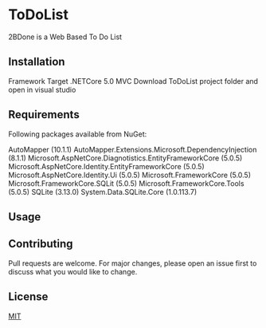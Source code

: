 # ToDoList

2BDone is a Web Based To Do List

## Installation
Framework Target .NETCore 5.0 MVC
Download ToDoList project folder and open in visual studio

## Requirements
Following packages available from NuGet:

AutoMapper (10.1.1)
AutoMapper.Extensions.Microsoft.DependencyInjection (8.1.1)
Microsoft.AspNetCore.Diagnotistics.EntityFrameworkCore (5.0.5)
Microsoft.AspNetCore.Identity.EntityFrameworkCore (5.0.5)
Microsoft.AspNetCore.Identity.Ui (5.0.5)
Microsoft.FrameworkCore (5.0.5)
Microsoft.FrameworkCore.SQLit (5.0.5)
Microsoft.FrameworkCore.Tools (5.0.5)
SQLite (3.13.0)
System.Data.SQLite.Core (1.0.113.7)

## Usage



## Contributing
Pull requests are welcome. For major changes, please open an issue first to discuss what you would like to change.


## License
[MIT](https://choosealicense.com/licenses/mit/)
